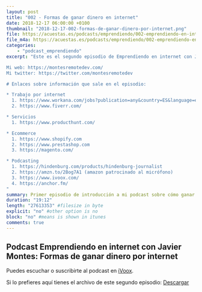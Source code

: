 ```yaml
---
layout: post
title: "002 - Formas de ganar dinero en internet"
date: 2018-12-17 06:00:00 +0100
thumbnail: "2018-12-17-002-formas-de-ganar-dinero-por-internet.png"
file: https://acuestas.es/podcasts/emprendiendo/002-emprendiendo-en-internet-con-javier-montes--formas-de-ganar-dinero-en-internet.mp3
file_m4a: https://acuestas.es/podcasts/emprendiendo/002-emprendiendo-en-internet-con-javier-montes--formas-de-ganar-dinero-en-internet.m4a
categories:
    - "podcast_emprendiendo"
excerpt: "Este es el segundo episodio de Emprendiendo en internet con Javier Montes, os hablaré sobre las formas más habituales de ganar dinero en internet y en la segunda parte del programa comenzaré con la sección de mis avances que hoy consistirá en explicaros cómo empecé este podcast y cómo podéis hacerlo vosotros.

Mi web: https://montesremotedev.com/
Mi twitter: https://twitter.com/montesremotedev

# Enlaces sobre información que sale en el episodio:

* Trabajo por internet
  1. https://www.workana.com/jobs?publication=any&country=ES&language=es
  2. https://www.fiverr.com/

* Servicios
  1. https://www.producthunt.com/

* Ecommerce
  1. https://www.shopify.com
  2. https://www.prestashop.com
  3. https://magento.com/

* Podcasting
  1. https://hindenburg.com/products/hindenburg-journalist
  2. https://amzn.to/2Bog7A1 (amazon patrocinado al micrófono)
  3. https://www.ivoox.com/
  4. https://anchor.fm/
"
summary: Primer episodio de introducción a mi podcast sobre cómo ganar dinero en internet.
duration: "19:12"
length: "27613353" #filesize in byte
explicit: "no" #other option is no
block: "no" #means is shown in itunes
comments: true
---
```


## Podcast Emprendiendo en internet con Javier Montes: Formas de ganar dinero por internet

Puedes escuchar o suscribirte al podcast en <a href="https://www.ivoox.com/podcast-emprendiendo-internet-javier-montes_sq_f1644992_1.html">iVoox</a>.

Si lo prefieres aquí tienes el archivo de este segundo episodio: <a href="https://acuestas.es/podcasts/emprendiendo/002-emprendiendo-en-internet-con-javier-montes--formas-de-ganar-dinero-en-internet.mp3">Descargar</a>

